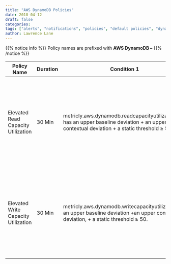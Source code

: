 ```yaml
---
title: "AWS DynamoDB Policies"
date: 2018-04-12
draft: false
categories:
tags: ["alerts", "notifications", "policies", "default policies", "dynamoDB", "aws"]
author: Lawrence Lane
---
```

{{% notice info %}}
Policy names are prefixed with **AWS DynamoDB –**
{{% /notice %}}

| Policy Name                         | Duration | Condition 1                                                                                                                              | Cat.    | Description                                                                                                                            |
|-------------------------------------|----------|------------------------------------------------------------------------------------------------------------------------------------------|---------|----------------------------------------------------------------------------------------------------------------------------------------|
| Elevated Read Capacity Utilization  | 30 Min   | metricly.aws.dynamodb.readcapacityutilization has an upper baseline deviation + an upper contextual deviation + a static threshold ≥ 50. | WARNING | Read Capacity Utilization has been higher than expected for over 30 minutes; also, the actual value has been above 50% for that time.  |
| Elevated Write Capacity Utilization | 30 Min   | metricly.aws.dynamodb.writecapacityutilizationhas an upper baseline deviation +an upper contextual deviation, + a static threshold ≥ 50. | WARNING | Write Capacity Utilization has been higher than expected for over 30 minutes; also, the actual value has been above 50% for that time. |

